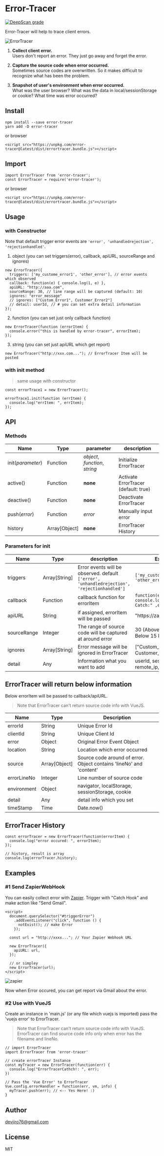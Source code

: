 # Error-Tracer
[![DeepScan grade](https://deepscan.io/api/projects/2684/branches/18686/badge/grade.svg)](https://deepscan.io/dashboard#view=project&pid=2684&bid=18686)

Error-Tracer will help to trace client errors.

![ErrorTracer](https://user-images.githubusercontent.com/25057349/41692482-88432d6c-753b-11e8-9493-07a22aa3c6d6.png)

1. **Collect client error.**  
Users don't report an error. They just go away and forget the error.

2. **Capture the source code when error occurred.**  
Sometimes source codes are overwritten. So it makes difficult to recognize what has been the problem.

3. **Snapshot of user's environment when error occurred.**  
What was the user browser?
What was the data in local/sessionStorage or cookie?
What time was error occurred?


## Install
```
npm install --save error-tracer
yarn add -D error-tracer
```
or browser
```
<script src="https://unpkg.com/error-tracer@latest/dist/errortracer.bundle.js"></script>
```


## Import
```
import ErrorTracer from 'error-tracer';
const ErrorTracer = require('error-tracer');
```
or browser
```
<script src="https://unpkg.com/error-tracer@latest/dist/errortracer.bundle.js"></script>
```

## Usage
### with Constructor
Note that default trigger error events are `'error', 'unhandledrejection', 'rejectionhandled'`.

1. object (you can set triggers(error), callback, apiURL, sourceRange and ignores)
```
new ErrorTracer({
  triggers: ['my_custome_error1', 'other_error'], // error events which observed
  callback: function(e) { console.log(1, e) },
  apiURL: "http://aaa.com",
  sourceRange: 30, // line range will be captured (default: 10)
  ignores: "error_message"
  // ignores: ["Custom_Error1", Customer_Error2"]
  // detail: userId, // # you can set extra detail information
});
```
2. function (you can set just only callback function)
```
new ErrorTracer(function (errorItem) {
  console.error("this is handled by error-tracer", errorItem);
});
```
3. string (you can set just apiURL which get report)
```
new ErrorTracer("http://xxx.com..."); // ErrorTracer Item will be posted
```

### with init method
> same usage with constructor
```
const errorTrace1 = new ErrorTracer();

errorTrace1.init(function (errItem) {
  console.log("errItem: ", errItem);
});
```

## API
### Methods
| Name              | Type          | parameter                            | description                          |
|-------------------|---------------|--------------------------------------|--------------------------------------|
| init(_parameter_) | Function      | _object_, _function_, _string_       | Initialize ErrorTracer               |
| active()          | Function      | __none__                             | Activate ErrorTracer (default: true) |
| deactive()        | Function      | __none__                             | Deactivate ErrorTracer               |
| push(_error_)     | Function      | _error_                              | Manually input error                 |
| history           | Array[Object] | __none__                             | ErrorTracer History                  |

### Parameters for init
| Name        | Type          | description                                                | Example                                                   |
|-------------|---------------|------------------------------------------------------------|-----------------------------------------------------------|
| triggers     | Array[String] | Error events will be observed. default `['error', 'unhandledrejection', 'rejectionhandled']` | `['my_custome_error1', 'other_error']`       |
| callback    | Function      | callback function for errorItem                            | `function(e) { console.log("ErrorTracer Catch:" ,e); }`   |
| apiURL      | String        | if assigned, errorItem will be passed                      | "https://zapier..."                                       |
| sourceRange | Integer       | The range of source code will be captured at around error  | 30 (Above 15 lines and Below 15 lines)                    |
| ignores     | Array[String] | Error message will be ignored in ErrorTracer               | ["Custom_Error1", Customer_Error2"]                       |
| detail      | Any           | Information what you want to add                           | userId, sessionId, remote_ip,... whatever                 |


## ErrorTracer will return below information
Below errorItem will be passed to callback/apiURL.  
>Note that ErrorTracer can't return source code info with VueJS.  

| Name        | Type          | Description                                                         |
|-------------|---------------|---------------------------------------------------------------------|
| errorId     | String        | Unique Error Id                                                     |
| clientId    | String        | Unique Client Id                                                    |
| error       | Object        | Original Error Event Object                                         |
| location    | String        | Location which error occurred                                       |
| source      | Array[Object] | Source code around of error. Object contains 'lineNo' and 'content' |
| errorLineNo | Integer       | Line number of source code                                          |
| environment | Object        | navigator, localStorage, sessionStorage, cookie                     |
| detail      | Any           | detail info which you set                                            |
| timeStamp   | Time          | Date.now()                                                          |

## ErrorTracer History
```
const errorTracer = new ErrorTracer(function(errorItem) {
  console.log("error occured: ", errorItem);
});

// history, result is array
console.log(errorTracer.history);
```

## Examples
### #1 Send ZapierWebHook
You can easily collect error with [Zapier](https://zapier.com).
Trigger with "Catch Hook" and make action like "Send Gmail".
```
<script>
  document.querySelector("#triggerError")
    .addEventListener("click", function () {
      notExist(); // make Error
    });

  const url = "http://xxxx..."; // Your Zapier Webhook URL

  new ErrorTracer({
    apiURL: url,
  });

  // or simpley
  new ErrorTracer(url);
</script>
```
![zapier](https://user-images.githubusercontent.com/25057349/41698810-5814cc52-755b-11e8-8226-b1787d7b9f69.png)

Now when Error occured, you can get report via Gmail about the error.

### #2 Use with VueJS
Create an instance in 'main.js' (or any file which vuejs is imported) pass the 'vuejs error' to ErrorTracer.  

>Note that ErrorTracer can't return source code info with VueJS.  
>ErrorTracer can find source code info only when error has the filename and lineNo.
```
// import ErrorTracer
import ErrorTracer from 'error-tracer'

// create errorTracer Instance
const myTracer = new ErrorTracer(function(err) {
  console.log("ErrorTracerCathch!: ", err);
})

// Pass the 'Vue Error' to ErrorTracer
Vue.config.errorHandler = function(err, vm, info) {
  myTracer.push(err); // <-- Yes Here! :)
}
```

## Author
devjiro76@gmail.com



## License
MIT
